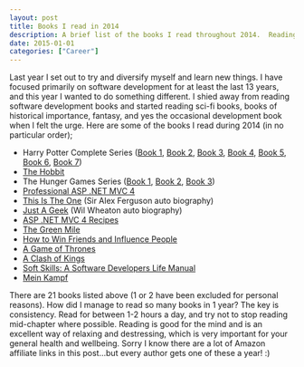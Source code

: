 ```yaml
---
layout: post
title: Books I read in 2014
description: A brief list of the books I read throughout 2014.  Reading is important for rest, relaxation, education, and creative thought, are you reading enough?
date: 2015-01-01
categories: ["Career"]
---
```


Last year I set out to try and diversify myself and learn new things. I have focused primarily on software development for at least the last 13 years, and this year I wanted to do something different. I shied away from reading software development books and started reading sci-fi books, books of historical importance, fantasy, and yes the occasional development book when I felt the urge. Here are some of the books I read during 2014 (in no particular order);

* Harry Potter Complete Series ([Book 1](http://www.amazon.co.uk/gp/product/B00728DYME/ref=as_li_qf_sp_asin_il_tl?ie=UTF8&camp=1634&creative=6738&creativeASIN=B00728DYME&linkCode=as2&tag=jprecom-21&linkId=CGH6CIBGSFEEDRMH "Harry Potter and the Philosopher's Stone (Book 1) "), [Book 2](http://www.amazon.co.uk/gp/product/B00728DYII/ref=as_li_qf_sp_asin_il_tl?ie=UTF8&camp=1634&creative=6738&creativeASIN=B00728DYII&linkCode=as2&tag=jprecom-21&linkId=PT4TOGJUF7CP4ZTQ 'Harry Potter and the Chamber of Secrets (Book 2) '), [Book 3](http://www.amazon.co.uk/gp/product/B00728DYQ0/ref=as_li_qf_sp_asin_il_tl?ie=UTF8&camp=1634&creative=6738&creativeASIN=B00728DYQ0&linkCode=as2&tag=jprecom-21&linkId=C5TL6ANY33PV66VC 'Harry Potter and the Prisoner of Azkaban (Book 3) '), [Book 4](http://www.amazon.co.uk/gp/product/B00728DYBA/ref=as_li_qf_sp_asin_il_tl?ie=UTF8&camp=1634&creative=6738&creativeASIN=B00728DYBA&linkCode=as2&tag=jprecom-21&linkId=X24GBYIDPU26BCHS 'Harry Potter and the Goblet of Fire (Book 4) '), [Book 5](http://www.amazon.co.uk/gp/product/B00728DYJM/ref=as_li_qf_sp_asin_il_tl?ie=UTF8&camp=1634&creative=6738&creativeASIN=B00728DYJM&linkCode=as2&tag=jprecom-21&linkId=JOOG6OULY3E7D7QZ 'Harry Potter and the Order of the Phoenix (Book 5)'), [Book 6](http://www.amazon.co.uk/gp/product/B00728DYGA/ref=as_li_qf_sp_asin_il_tl?ie=UTF8&camp=1634&creative=6738&creativeASIN=B00728DYGA&linkCode=as2&tag=jprecom-21&linkId=AC4ULNTSYNRLIAWI 'Harry Potter and the Half-Blood Prince (Book 6) '), [Book 7](http://www.amazon.co.uk/gp/product/B00728DY60/ref=as_li_qf_sp_asin_il_tl?ie=UTF8&camp=1634&creative=6738&creativeASIN=B00728DY60&linkCode=as2&tag=jprecom-21&linkId=NFY6D445TSYAYLZL 'Harry Potter and the Deathly Hallows (Book 7) '))
* [The Hobbit ](http://www.amazon.co.uk/gp/product/B002RI9ZY0/ref=as_li_qf_sp_asin_il_tl?ie=UTF8&camp=1634&creative=6738&creativeASIN=B002RI9ZY0&linkCode=as2&tag=jprecom-21&linkId=5VTXUVBPYKKHTXC2 'The Hobbit ')
* The Hunger Games Series ([Book 1](http://www.amazon.co.uk/gp/product/B0083JCCX8/ref=as_li_qf_sp_asin_il_tl?ie=UTF8&camp=1634&creative=6738&creativeASIN=B0083JCCX8&linkCode=as2&tag=jprecom-21&linkId=T5YBZUDSWFYSQOQB 'The Hunger Games (Hunger Games Trilogy Book 1)'), [Book 2](http://www.amazon.co.uk/gp/product/B006NXI58M/ref=as_li_qf_sp_asin_il_tl?ie=UTF8&camp=1634&creative=6738&creativeASIN=B006NXI58M&linkCode=as2&tag=jprecom-21&linkId=QHBXUOMDVDJJ7LJ5 'Catching Fire (Hunger Games Trilogy Book 2) '), [Book 3](http://www.amazon.co.uk/gp/product/B006NXICT4/ref=as_li_qf_sp_asin_il_tl?ie=UTF8&camp=1634&creative=6738&creativeASIN=B006NXICT4&linkCode=as2&tag=jprecom-21&linkId=IYXJHNIA4YBEFRW7 'Mockingjay (Hunger Games Trilogy Book 3) '))
* [Professional ASP .NET MVC 4](http://www.amazon.co.uk/gp/product/B009F09SRM/ref=as_li_qf_sp_asin_il_tl?ie=UTF8&camp=1634&creative=6738&creativeASIN=B009F09SRM&linkCode=as2&tag=jprecom-21&linkId=YOFOZ2SQI5XL3BYK 'Professional ASP.NET MVC 4 ')
* [This Is The One](http://www.amazon.co.uk/gp/product/B0077FAZHO/ref=as_li_qf_sp_asin_il_tl?ie=UTF8&camp=1634&creative=6738&creativeASIN=B0077FAZHO&linkCode=as2&tag=jprecom-21&linkId=Q44ZCWCX7TFUFCHU 'This is the One: Sir Alex Ferguson: The Uncut Story of a Football Genius ') (Sir Alex Ferguson auto biography)
* [Just A Geek](http://www.amazon.co.uk/gp/product/B0026OR3OE/ref=as_li_qf_sp_asin_il_tl?ie=UTF8&camp=1634&creative=6738&creativeASIN=B0026OR3OE&linkCode=as2&tag=jprecom-21&linkId=PV6GZVIKNAYKQYN2 'Just a Geek: Unflinchingly honest tales of the search for life, love, and fulfillment beyond the Starship Enterprise ') (Wil Wheaton auto biography)
* [ASP .NET MVC 4 Recipes](http://www.amazon.co.uk/gp/product/1430247738/ref=as_li_qf_sp_asin_il_tl?ie=UTF8&camp=1634&creative=6738&creativeASIN=1430247738&linkCode=as2&tag=jprecom-21&linkId=AQNPPIH7W52YLM2N "ASP.Net MVC 4 Recipes: A Problem-Solution Approach (Expert's Voice in .NET) ")
* [The Green Mile](http://www.amazon.co.uk/gp/product/B004KSRZNI/ref=as_li_qf_sp_asin_il_tl?ie=UTF8&camp=1634&creative=6738&creativeASIN=B004KSRZNI&linkCode=as2&tag=jprecom-21&linkId=UVSNV2RVHHPYRHKC 'The Green Mile ')
* [How to Win Friends and Influence People](http://www.amazon.co.uk/gp/product/B0044XUINS/ref=as_li_qf_sp_asin_il_tl?ie=UTF8&camp=1634&creative=6738&creativeASIN=B0044XUINS&linkCode=as2&tag=jprecom-21&linkId=WD3TJLT6JACCLOKD 'How to Win Friends and Influence People ')
* [A Game of Thrones](http://www.amazon.co.uk/gp/product/B004GJXQ20/ref=as_li_qf_sp_asin_il_tl?ie=UTF8&camp=1634&creative=6738&creativeASIN=B004GJXQ20&linkCode=as2&tag=jprecom-21&linkId=IOPO7RB5BQTR64JF 'A Game of Thrones (A Song of Ice and Fire, Book 1) ')
* [A Clash of Kings](http://www.amazon.co.uk/gp/product/B004L9MFM2/ref=as_li_qf_sp_asin_il_tl?ie=UTF8&camp=1634&creative=6738&creativeASIN=B004L9MFM2&linkCode=as2&tag=jprecom-21&linkId=35Y5SCNRK4PXTPK6 'A Clash of Kings (A Song of Ice and Fire, Book 2) ')
* [Soft Skills: A Software Developers Life Manual](http://www.amazon.co.uk/gp/product/1617292397/ref=as_li_qf_sp_asin_il_tl?ie=UTF8&camp=1634&creative=6738&creativeASIN=1617292397&linkCode=as2&tag=jprecom-21&linkId=QSSRAJRWEC4CI7DJ "Soft Skills: The software developer's life manual ")
* [Mein Kampf](http://www.amazon.co.uk/gp/product/B00C6CHTX6/ref=as_li_qf_sp_asin_il_tl?ie=UTF8&camp=1634&creative=6738&creativeASIN=B00C6CHTX6&linkCode=as2&tag=jprecom-21&linkId=EQKNAFABW6ZQUEPZ 'Mein Kampf ')

There are 21 books listed above (1 or 2 have been excluded for personal reasons). How did I manage to read so many books in 1 year? The key is consistency. Read for between 1-2 hours a day, and try not to stop reading mid-chapter where possible. Reading is good for the mind and is an excellent way of relaxing and destressing, which is very important for your general health and wellbeing. Sorry I know there are a lot of Amazon affiliate links in this post...but every author gets one of these a year! :)
